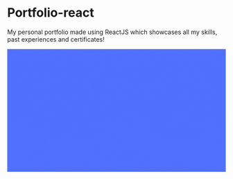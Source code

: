 # Portfolio-react

My personal portfolio made using ReactJS which showcases all my skills, past experiences and certificates!

<!-- Add banner here -->
![Alt Text](https://github.com/Dantusaikamal/Facial-recognition-in-Automated-convenience-store/blob/main/facial%20detection.gif?raw=true)

